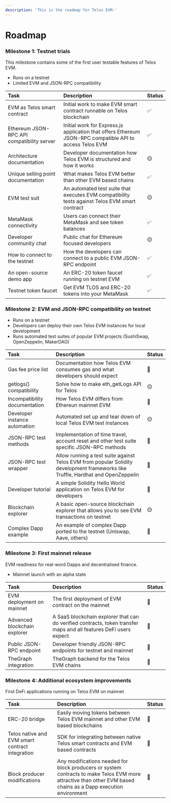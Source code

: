 ```yaml
---
description: 'This is the roadmap for Telos EVM:'
---
```


# Roadmap

### Milestone 1: Testnet trials 

This milestone contains some of the first user testable features of Telos EVM.

* Runs on a testnet
* Limited EVM and JSON-RPC compatibility

<table>
  <thead>
    <tr>
      <th style="text-align:left">Task</th>
      <th style="text-align:left">Description</th>
      <th style="text-align:left">Status</th>
    </tr>
  </thead>
  <tbody>
    <tr>
      <td style="text-align:left">EVM as Telos smart contract</td>
      <td style="text-align:left">Initial work to make EVM smart contract runnable on Telos blockchain</td>
      <td
      style="text-align:left">&#x2705;</td>
    </tr>
    <tr>
      <td style="text-align:left">Ethereum JSON-RPC API compatibility server</td>
      <td style="text-align:left">Initial work for Express.js application that offers Ethereum JSON-RPC
        compatible API to access Telos EVM</td>
      <td style="text-align:left">
        <p>&#x2705;</p>
        <p></p>
      </td>
    </tr>
    <tr>
      <td style="text-align:left">Architecture documentation</td>
      <td style="text-align:left">Developer documentation how Telos EVM is structured and how it works</td>
      <td
      style="text-align:left">&#x1F7E1;</td>
    </tr>
    <tr>
      <td style="text-align:left">Unique selling point documentation</td>
      <td style="text-align:left">What makes Telos EVM better than other EVM based chains</td>
      <td style="text-align:left">&#x2705;</td>
    </tr>
    <tr>
      <td style="text-align:left">EVM test suit</td>
      <td style="text-align:left">An automated test suite that executes EVM compatibility tests against
        Telos EVM smart contract</td>
      <td style="text-align:left">&#x1F7E1;</td>
    </tr>
    <tr>
      <td style="text-align:left">MetaMask connectivity</td>
      <td style="text-align:left">Users can connect their MetaMask and see token balances</td>
      <td style="text-align:left">&#x2705;</td>
    </tr>
    <tr>
      <td style="text-align:left">Developer community chat</td>
      <td style="text-align:left">Public chat for Ethereum focused developers</td>
      <td style="text-align:left">&#x1F7E1;</td>
    </tr>
    <tr>
      <td style="text-align:left">How to connect to the testnet</td>
      <td style="text-align:left">How the developers can connect to a public EVM JSON-RPC endpoint</td>
      <td
      style="text-align:left">&#x2705;</td>
    </tr>
    <tr>
      <td style="text-align:left">An open-source demo app</td>
      <td style="text-align:left">An ERC-20 token faucet running on testnet EVM</td>
      <td style="text-align:left">&#x2705;</td>
    </tr>
    <tr>
      <td style="text-align:left">Testnet token faucet</td>
      <td style="text-align:left">Get EVM TLOS and ERC-20 tokens into your MetaMask</td>
      <td style="text-align:left">&#x2705;</td>
    </tr>
  </tbody>
</table>

### Milestone 2: EVM and JSON-RPC compatibility on testnet

* Runs on a testnet
* Developers can deploy their own Telos EVM instances for local development
* Runs automated test suites of popular EVM projects \(SushiSwap, OpenZeppelin, MakerDAO\)

| Task | Description | Status |
| :--- | :--- | :--- |
| Gas fee price list | Documentation how Telos EVM consumes gas and what developers should expect | 🛑 |
| getlogs\(\) compatibility | Solve how to make eth\_getLogs API for Telos | 🟡 |
| Incompatibility documentation | How Telos EVM differs from Ethereun mainnet EVM | 🛑 |
| Developer instance automation | Automated set up and tear down of local Telos EVM test instances | 🟡 |
| JSON-RPC test methods | Implementation of time travel, account reset and other test suite specific JSON-RPC methods | 🛑 |
| JSON-RPC test wrapper | Allow running a test suite against Telos EVM from popular Solidity development frameworks like Truffle, Hardhat and OpenZeppelin | 🛑 |
| Developer tutorial | A simple Solidity Hello World application on Telos EVM for developers | 🛑 |
| Blockchain explorer | A basic open-source blockchain explorer that allows you to see EVM transactions on testnet | 🟡 |
| Complex Dapp example | An example of complex Dapp ported to the testnet \(Uniswap, Aave, others\) | 🛑 |

### Milestone 3: First mainnet release

EVM readiness for real-word Dapps and decentralised finance.

* Mainnet launch with an alpha state

| Task  | Description | Status |
| :--- | :--- | :--- |
| EVM deployment on mainnet | The first deployment of EVM contract on the mainnet | 🛑 |
| Advanced blockchain explorer | A SaaS blockchain explorer that can do verified contracts, token transfer maps and all features DeFi users expect | 🛑 |
| Public JSON-RPC endpoint | Developer friendly JSON-RPC endpoints for testnet and mainnet | 🛑 |
| TheGraph integration | TheGraph backend for the Telos EVM chains | 🛑 |

### Milestone 4: Additional ecosystem improvements

First DeFi applications running on Telos EVM on mainnet

| Task | Description | Status |
| :--- | :--- | :--- |
| ERC-20 bridge | Easily moving tokens between Telos EVM mainnet and other EVM based  blockchains | 🛑 |
| Telos native and EVM smart contract integration | SDK for integrating between native Telos smart contracts and EVM based contracts | 🛑 |
| Block producer modifications | Any modifications needed for block producers or system contracts to make Telos EVM more attractive than other EVM based chains as a Dapp execution environment | 🛑 |



